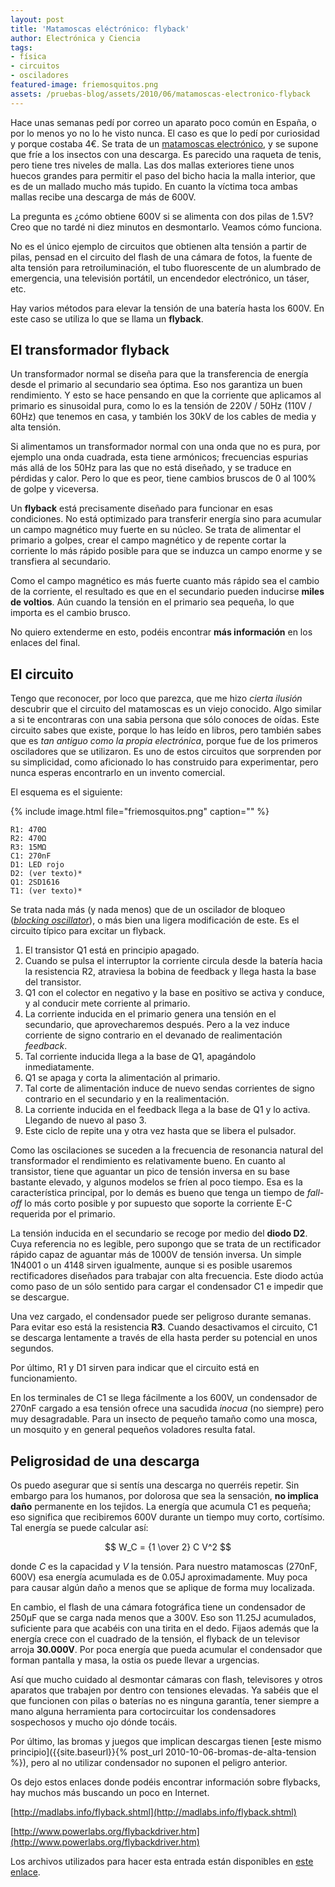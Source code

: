 ```yaml
---
layout: post
title: 'Matamoscas eléctrónico: flyback'
author: Electrónica y Ciencia
tags:
- física
- circuitos
- osciladores
featured-image: friemosquitos.png
assets: /pruebas-blog/assets/2010/06/matamoscas-electronico-flyback
---
```


Hace unas semanas pedí por correo un aparato poco común en España, o por lo menos yo no lo he visto nunca. El caso es que lo pedí por curiosidad y porque costaba 4€. Se trata de un [matamoscas electrónico](http://www.1freeaday.com/page.php?file=product&amp;id=10006731), y se supone que fríe a los insectos con una descarga. Es parecido una raqueta de tenis, pero tiene tres niveles de malla. Las dos mallas exteriores tiene unos huecos grandes para permitir el paso del bicho hacia la malla interior, que es de un mallado mucho más tupido. En cuanto la víctima toca ambas mallas recibe una descarga de más de 600V.

La pregunta es ¿cómo obtiene 600V si se alimenta con dos pilas de 1.5V? Creo que no tardé ni diez minutos en desmontarlo. Veamos cómo funciona.

No es el único ejemplo de circuitos que obtienen alta tensión a partir de pilas, pensad en el circuito del flash de una cámara de fotos, la fuente de alta tensión para retroiluminación, el tubo fluorescente de un alumbrado de emergencia, una televisión portátil, un encendedor electrónico, un táser, etc.

Hay varios métodos para elevar la tensión de una batería hasta los 600V. En este caso se utiliza lo que se llama un **flyback**.

## El transformador flyback

Un transformador normal se diseña para que la transferencia de energía desde el primario al secundario sea óptima. Eso nos garantiza un buen rendimiento. Y esto se hace pensando en que la corriente que aplicamos al primario es sinusoidal pura, como lo es la tensión de 220V / 50Hz (110V / 60Hz) que tenemos en casa, y también los 30kV de los cables de media y alta tensión.

Si alimentamos un transformador normal con una onda que no es pura, por ejemplo una onda cuadrada, esta tiene armónicos; frecuencias espurias más allá de los 50Hz para las que no está diseñado, y se traduce en pérdidas y calor. Pero lo que es peor, tiene cambios bruscos de 0 al 100% de golpe y viceversa.

Un **flyback** está precisamente diseñado para funcionar en esas condiciones. No está optimizado para transferir energía sino para acumular un campo magnético muy fuerte en su núcleo. Se trata de alimentar el primario a golpes, crear el campo magnético y de repente cortar la corriente lo más rápido posible para que se induzca un campo enorme y se transfiera al secundario.

Como el campo magnético es más fuerte cuanto más rápido sea el cambio de la corriente, el resultado es que en el secundario pueden inducirse **miles de voltios**. Aún cuando la tensión en el primario sea pequeña, lo que importa es el cambio brusco.

No quiero extenderme en esto, podéis encontrar **más información** en los enlaces del final.

## El circuito

Tengo que reconocer, por loco que parezca, que me hizo *cierta ilusión* descubrir que el circuito del matamoscas es un viejo conocido. Algo similar a si te encontraras con una sabia persona que sólo conoces de oídas. Este circuito sabes que existe, porque lo has leído en libros, pero también sabes que es *tan antiguo como la propia electrónica*, porque fue de los primeros osciladores que se utilizaron. Es uno de estos circuitos que sorprenden por su simplicidad, como aficionado lo has construido para experimentar, pero nunca esperas encontrarlo en un invento comercial.

El esquema es el siguiente:

{% include image.html file="friemosquitos.png" caption="" %}

    R1: 470Ω
    R2: 470Ω
    R3: 15MΩ
    C1: 270nF
    D1: LED rojo
    D2: (ver texto)*
    Q1: 2SD1616
    T1: (ver texto)*

Se trata nada más (y nada menos) que de un oscilador de bloqueo ([*blocking oscillator*](http://en.wikipedia.org/wiki/Blocking_oscillator)), o más bien una ligera modificación de este. Es el circuito típico para excitar un flyback.

1. El transistor Q1 está en principio apagado.
1. Cuando se pulsa el interruptor la corriente circula desde la batería hacia la resistencia R2, atraviesa la bobina de feedback y llega hasta la base del transistor.
1. Q1 con el colector en negativo y la base en positivo se activa y conduce, y al conducir mete corriente al primario.
1. La corriente inducida en el primario genera una tensión en el secundario, que aprovecharemos después. Pero a la vez induce corriente de signo contrario en el devanado de realimentación *feedback*.
1. Tal corriente inducida llega a la base de Q1, apagándolo inmediatamente.
1. Q1 se apaga y corta la alimentación al primario.
1. Tal corte de alimentación induce de nuevo sendas corrientes de signo contrario en el secundario y en la realimentación.
1. La corriente inducida en el feedback llega a la base de Q1 y lo activa. Llegando de nuevo al paso 3.
1. Este ciclo de repite una y otra vez hasta que se libera el pulsador.

Como las oscilaciones se suceden a la frecuencia de resonancia natural del transformador el rendimiento es relativamente bueno. En cuanto al transistor, tiene que aguantar un pico de tensión inversa en su base bastante elevado, y algunos modelos se fríen al poco tiempo. Esa es la característica principal, por lo demás es bueno que tenga un tiempo de *fall-off* lo más corto posible y por supuesto que soporte la corriente E-C requerida por el primario.

La tensión inducida en el secundario se recoge por medio del **diodo D2**. Cuya referencia no es legible, pero supongo que se trata de un rectificador rápido capaz de aguantar más de 1000V de tensión inversa. Un simple 1N4001 o un 4148 sirven igualmente, aunque si es posible usaremos rectificadores diseñados para trabajar con alta frecuencia. Este diodo actúa como paso de un sólo sentido para cargar el condensador C1 e impedir que se descargue.

Una vez cargado, el condensador puede ser peligroso durante semanas. Para evitar eso está la resistencia **R3**. Cuando desactivamos el circuito, C1 se descarga lentamente a través de ella hasta perder su potencial en unos segundos.

Por último, R1 y D1 sirven para indicar que el circuito está en funcionamiento.

En los terminales de C1 se llega fácilmente a los 600V, un condensador de 270nF cargado a esa tensión ofrece una sacudida *inocua* (no siempre) pero muy desagradable. Para un insecto de pequeño tamaño como una mosca, un mosquito y en general pequeños voladores resulta fatal.

## Peligrosidad de una descarga

Os puedo asegurar que si sentís una descarga no querréis repetir. Sin embargo para los humanos, por dolorosa que sea la sensación, **no implica daño** permanente en los tejidos. La energía que acumula C1 es pequeña; eso significa que recibiremos 600V durante un tiempo muy corto, cortísimo. Tal energía se puede calcular así:

$$
W_C = {1 \over 2} C V^2
$$

donde *C* es la capacidad y *V* la tensión. Para nuestro matamoscas (270nF, 600V) esa energía acumulada es de 0.05J aproximadamente. Muy poca para causar algún daño a menos que se aplique de forma muy localizada.

En cambio, el flash de una cámara fotográfica tiene un condensador de 250µF que se carga nada menos que a 300V. Eso son 11.25J acumulados, suficiente para que acabéis con una tirita en el dedo. Fijaos además que la energía crece con el cuadrado de la tensión, el flyback de un televisor arroja **30.000V**. Por poca energía que pueda acumular el condensador que forman pantalla y masa, la ostia os puede llevar a urgencias.

Así que mucho cuidado al desmontar cámaras con flash, televisores y otros aparatos que trabajen por dentro con tensiones elevadas. Ya sabéis que el que funcionen con pilas o baterías no es ninguna garantía, tener siempre a mano alguna herramienta para cortocircuitar los condensadores sospechosos y mucho ojo dónde tocáis.

Por último, las bromas y juegos que implican descargas tienen [este mismo principio]({{site.baseurl}}{% post_url 2010-10-06-bromas-de-alta-tension %}), pero al no utilizar condensador no suponen el peligro anterior.

Os dejo estos enlaces donde podéis encontrar información sobre flybacks, hay muchos más buscando un poco en Internet.

[http://madlabs.info/flyback.shtml](http://madlabs.info/flyback.shtml)

[http://www.powerlabs.org/flybackdriver.htm](http://www.powerlabs.org/flybackdriver.htm)

Los archivos utilizados para hacer esta entrada están disponibles en [este enlace]({{page.assets}}/friemosquitos.rar).

